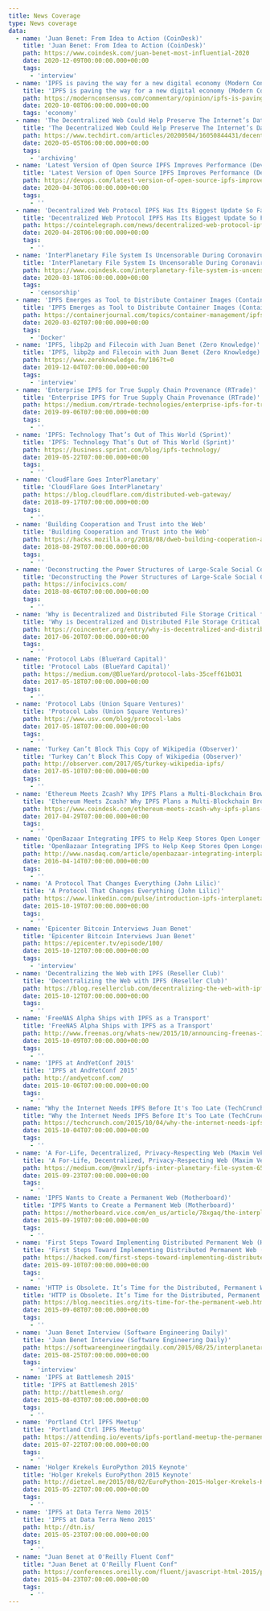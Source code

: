 ```yaml
---
title: News Coverage
type: News coverage
data:
  - name: 'Juan Benet: From Idea to Action (CoinDesk)'
    title: 'Juan Benet: From Idea to Action (CoinDesk)'
    path: https://www.coindesk.com/juan-benet-most-influential-2020
    date: 2020-12-09T00:00:00.000+00:00
    tags:
      - 'interview'
  - name: 'IPFS is paving the way for a new digital economy (Modern Consensus)'
    title: 'IPFS is paving the way for a new digital economy (Modern Consensus)'
    path: https://modernconsensus.com/commentary/opinion/ipfs-is-paving-the-way-for-a-new-digital-economy/
    date: 2020-10-08T06:00:00.000+00:00
    tags: 'economy'
  - name: 'The Decentralized Web Could Help Preserve The Internet’s Data For 1,000 Years. Here’s Why We Need IPFS To Build It (TechDirt)'
    title: 'The Decentralized Web Could Help Preserve The Internet’s Data For 1,000 Years. Here’s Why We Need IPFS To Build It (TechDirt)'
    path: https://www.techdirt.com/articles/20200504/16050844431/decentralized-web-could-help-preserve-internets-data-1000-years-heres-why-we-need-ipfs-to-build-it.shtml#comments
    date: 2020-05-05T06:00:00.000+00:00
    tags:
      - 'archiving'
  - name: 'Latest Version of Open Source IPFS Improves Performance (DevOps.com)'
    title: 'Latest Version of Open Source IPFS Improves Performance (DevOps.com)'
    path: https://devops.com/latest-version-of-open-source-ipfs-improves-performance/
    date: 2020-04-30T06:00:00.000+00:00
    tags:
      - ''
  - name: 'Decentralized Web Protocol IPFS Has Its Biggest Update So Far (Cointelegraph)'
    title: 'Decentralized Web Protocol IPFS Has Its Biggest Update So Far (Cointelegraph)'
    path: https://cointelegraph.com/news/decentralized-web-protocol-ipfs-has-its-biggest-update-so-far
    date: 2020-04-28T06:00:00.000+00:00
    tags:
      - ''
  - name: 'InterPlanetary File System Is Uncensorable During Coronavirus News Fog (Coindesk)'
    title: 'InterPlanetary File System Is Uncensorable During Coronavirus News Fog (Coindesk)'
    path: https://www.coindesk.com/interplanetary-file-system-is-uncensorable-during-coronavirus-news-fog
    date: 2020-03-18T06:00:00.000+00:00
    tags:
      - 'censorship'
  - name: 'IPFS Emerges as Tool to Distribute Container Images (Container Journal)'
    title: 'IPFS Emerges as Tool to Distribute Container Images (Container Journal)'
    path: https://containerjournal.com/topics/container-management/ipfs-emerges-as-tool-to-distribute-container-images/
    date: 2020-03-02T07:00:00.000+00:00
    tags:
      - 'Docker'
  - name: 'IPFS, libp2p and Filecoin with Juan Benet (Zero Knowledge)'
    title: 'IPFS, libp2p and Filecoin with Juan Benet (Zero Knowledge)'
    path: https://www.zeroknowledge.fm/106?t=0
    date: 2019-12-04T07:00:00.000+00:00
    tags:
      - 'interview'
  - name: 'Enterprise IPFS for True Supply Chain Provenance (RTrade)'
    title: 'Enterprise IPFS for True Supply Chain Provenance (RTrade)'
    path: https://medium.com/rtrade-technologies/enterprise-ipfs-for-true-supply-chain-provenance-part-1-89524337f27
    date: 2019-09-06T07:00:00.000+00:00
    tags:
      - ''
  - name: 'IPFS: Technology That’s Out of This World (Sprint)'
    title: 'IPFS: Technology That’s Out of This World (Sprint)'
    path: https://business.sprint.com/blog/ipfs-technology/
    date: 2019-05-22T07:00:00.000+00:00
    tags:
      - ''
  - name: 'CloudFlare Goes InterPlanetary'
    title: 'CloudFlare Goes InterPlanetary'
    path: https://blog.cloudflare.com/distributed-web-gateway/
    date: 2018-09-17T07:00:00.000+00:00
    tags:
      - ''
  - name: 'Building Cooperation and Trust into the Web'
    title: 'Building Cooperation and Trust into the Web'
    path: https://hacks.mozilla.org/2018/08/dweb-building-cooperation-and-trust-into-the-web-with-ipfs/
    date: 2018-08-29T07:00:00.000+00:00
    tags:
      - ''
  - name: 'Deconstructing the Power Structures of Large-Scale Social Computing Networks'
    title: 'Deconstructing the Power Structures of Large-Scale Social Computing Networks'
    path: https://infocivics.com/
    date: 2018-08-06T07:00:00.000+00:00
    tags:
      - ''
  - name: 'Why is Decentralized and Distributed File Storage Critical for a Better Web? (Coin Center)'
    title: 'Why is Decentralized and Distributed File Storage Critical for a Better Web? (Coin Center)'
    path: https://coincenter.org/entry/why-is-decentralized-and-distributed-file-storage-critical-for-a-better-web
    date: 2017-06-20T07:00:00.000+00:00
    tags:
      - ''
  - name: 'Protocol Labs (BlueYard Capital)'
    title: 'Protocol Labs (BlueYard Capital)'
    path: https://medium.com/@BlueYard/protocol-labs-35ceff61b031
    date: 2017-05-18T07:00:00.000+00:00
    tags:
      - ''
  - name: 'Protocol Labs (Union Square Ventures)'
    title: 'Protocol Labs (Union Square Ventures)'
    path: https://www.usv.com/blog/protocol-labs
    date: 2017-05-18T07:00:00.000+00:00
    tags:
      - ''
  - name: 'Turkey Can’t Block This Copy of Wikipedia (Observer)'
    title: 'Turkey Can’t Block This Copy of Wikipedia (Observer)'
    path: http://observer.com/2017/05/turkey-wikipedia-ipfs/
    date: 2017-05-10T07:00:00.000+00:00
    tags:
      - ''
  - name: 'Ethereum Meets Zcash? Why IPFS Plans a Multi-Blockchain Browser (CoinDesk)'
    title: 'Ethereum Meets Zcash? Why IPFS Plans a Multi-Blockchain Browser (CoinDesk)'
    path: https://www.coindesk.com/ethereum-meets-zcash-why-ipfs-plans-a-multi-blockchain-browser/
    date: 2017-04-29T07:00:00.000+00:00
    tags:
      - ''
  - name: 'OpenBazaar Integrating IPFS to Help Keep Stores Open Longer (Nasdaq)'
    title: 'OpenBazaar Integrating IPFS to Help Keep Stores Open Longer (Nasdaq)'
    path: http://www.nasdaq.com/article/openbazaar-integrating-interplanetary-file-system-to-help-keep-stores-open-longer-cm606534
    date: 2016-04-14T07:00:00.000+00:00
    tags:
      - ''
  - name: 'A Protocol That Changes Everything (John Lilic)'
    title: 'A Protocol That Changes Everything (John Lilic)'
    path: https://www.linkedin.com/pulse/introduction-ipfs-interplanetary-file-system-brief-post-john-lilic
    date: 2015-10-19T07:00:00.000+00:00
    tags:
      - ''
  - name: 'Epicenter Bitcoin Interviews Juan Benet'
    title: 'Epicenter Bitcoin Interviews Juan Benet'
    path: https://epicenter.tv/episode/100/
    date: 2015-10-12T07:00:00.000+00:00
    tags:
      - 'interview'
  - name: 'Decentralizing the Web with IPFS (Reseller Club)'
    title: 'Decentralizing the Web with IPFS (Reseller Club)'
    path: https://blog.resellerclub.com/decentralizing-the-web-with-ipfs/
    date: 2015-10-12T07:00:00.000+00:00
    tags:
      - ''
  - name: 'FreeNAS Alpha Ships with IPFS as a Transport'
    title: 'FreeNAS Alpha Ships with IPFS as a Transport'
    path: http://www.freenas.org/whats-new/2015/10/announcing-freenas-10-alpha.html
    date: 2015-10-09T07:00:00.000+00:00
    tags:
      - ''
  - name: 'IPFS at AndYetConf 2015'
    title: 'IPFS at AndYetConf 2015'
    path: http://andyetconf.com/
    date: 2015-10-06T07:00:00.000+00:00
    tags:
      - ''
  - name: "Why the Internet Needs IPFS Before It's Too Late (TechCrunch)"
    title: "Why the Internet Needs IPFS Before It's Too Late (TechCrunch)"
    path: https://techcrunch.com/2015/10/04/why-the-internet-needs-ipfs-before-its-too-late/
    date: 2015-10-04T07:00:00.000+00:00
    tags:
      - ''
  - name: 'A For-Life, Decentralized, Privacy-Respecting Web (Maxim Veksler)'
    title: 'A For-Life, Decentralized, Privacy-Respecting Web (Maxim Veksler)'
    path: https://medium.com/@mvxlr/ipfs-inter-planetary-file-system-65466e4129c6
    date: 2015-09-23T07:00:00.000+00:00
    tags:
      - ''
  - name: 'IPFS Wants to Create a Permanent Web (Motherboard)'
    title: 'IPFS Wants to Create a Permanent Web (Motherboard)'
    path: https://motherboard.vice.com/en_us/article/78xgaq/the-interplanetary-file-system-wants-to-create-a-permanent-web
    date: 2015-09-19T07:00:00.000+00:00
    tags:
      - ''
  - name: 'First Steps Toward Implementing Distributed Permanent Web (Hacked.com)'
    title: 'First Steps Toward Implementing Distributed Permanent Web (Hacked.com)'
    path: https://hacked.com/first-steps-toward-implementing-distributed-permanent-web-ipfs/
    date: 2015-09-10T07:00:00.000+00:00
    tags:
      - ''
  - name: 'HTTP is Obsolete. It’s Time for the Distributed, Permanent Web (Neocities)'
    title: 'HTTP is Obsolete. It’s Time for the Distributed, Permanent Web (Neocities)'
    path: https://blog.neocities.org/its-time-for-the-permanent-web.html
    date: 2015-09-08T07:00:00.000+00:00
    tags:
      - ''
  - name: 'Juan Benet Interview (Software Engineering Daily)'
    title: 'Juan Benet Interview (Software Engineering Daily)'
    path: https://softwareengineeringdaily.com/2015/08/25/interplanetary-file-system-ipfs-with-juan-benet/
    date: 2015-08-25T07:00:00.000+00:00
    tags:
      - 'interview'
  - name: 'IPFS at Battlemesh 2015'
    title: 'IPFS at Battlemesh 2015'
    path: http://battlemesh.org/
    date: 2015-08-03T07:00:00.000+00:00
    tags:
      - ''
  - name: 'Portland Ctrl IPFS Meetup'
    title: 'Portland Ctrl IPFS Meetup'
    path: https://attending.io/events/ipfs-portland-meetup-the-permanent-distributed-web
    date: 2015-07-22T07:00:00.000+00:00
    tags:
      - ''
  - name: 'Holger Krekels EuroPython 2015 Keynote'
    title: 'Holger Krekels EuroPython 2015 Keynote'
    path: http://dietzel.me/2015/08/02/EuroPython-2015-Holger-Krekels-Keynote-about-the-interplanetary-filesystem-Wed-22nd-July-2015/
    date: 2015-05-22T07:00:00.000+00:00
    tags:
      - ''
  - name: 'IPFS at Data Terra Nemo 2015'
    title: 'IPFS at Data Terra Nemo 2015'
    path: http://dtn.is/
    date: 2015-05-23T07:00:00.000+00:00
    tags:
      - ''
  - name: "Juan Benet at O'Reilly Fluent Conf"
    title: "Juan Benet at O'Reilly Fluent Conf"
    path: https://conferences.oreilly.com/fluent/javascript-html-2015/public/schedule/speaker/204938
    date: 2015-04-23T07:00:00.000+00:00
    tags:
      - ''
---
```

